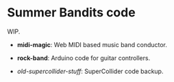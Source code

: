 # Summer Bandits code

WIP.

- **midi-magic**: Web MIDI based music band conductor.
- **rock-band**: Arduino code for guitar controllers.

- *old-supercollider-stuff*: SuperCollider code backup.
